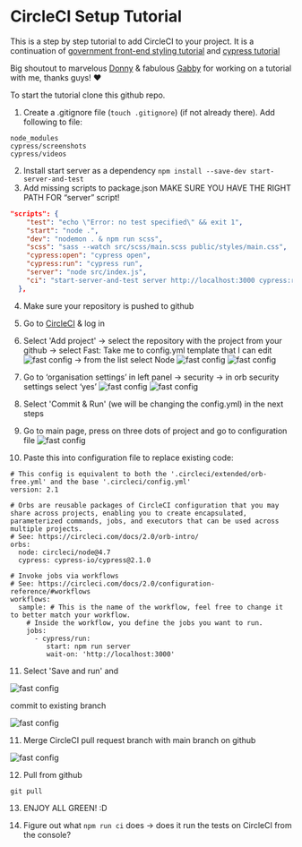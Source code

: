 # CircleCI Setup Tutorial

This is a step by step tutorial to add CircleCI to your project. It is a continuation of [government front-end styling tutorial](https://github.com/PatMiekina/gov-styling) and [cypress tutorial](https://github.com/PatMiekina/cypress-tutorial)

Big shoutout to marvelous [Donny](https://github.com/donnyhyon) & fabulous [Gabby](https://github.com/gab-bernotaite) for working on a tutorial with me, thanks guys! ❤️

To start the tutorial clone this github repo.

1. Create a .gitignore file (`touch .gitignore`) (if not already there). Add following to file:
```
node_modules
cypress/screenshots
cypress/videos
```

2. Install start server as a dependency
`npm install --save-dev start-server-and-test`
3. Add missing scripts to package.json
MAKE SURE YOU HAVE THE RIGHT PATH FOR “server” script!
```json
"scripts": {
    "test": "echo \"Error: no test specified\" && exit 1",
    "start": "node .",
    "dev": "nodemon . & npm run scss",
    "scss": "sass --watch src/scss/main.scss public/styles/main.css",
    "cypress:open": "cypress open",
    "cypress:run": "cypress run",
    "server": "node src/index.js",
    "ci": "start-server-and-test server http://localhost:3000 cypress:run"
  },
  ```

4. Make sure your repository is pushed to github
5. Go to [CircleCI](https://circleci.com/) & log in
6. Select 'Add project' 
-> select the repository with the project from your github 
-> select Fast: Take me to config.yml template that I can edit
![fast config](public/assets/images/fast-config-setup.png)
-> from the list select Node
![fast config](public/assets/images/sample-configs.png)
![fast config](public/assets/images/sample-configs2.png)

7. Go to ‘organisation settings’ in left panel → security → in orb security settings select ‘yes’
![fast config](public/assets/images/org-settings.png)
![fast config](public/assets/images/org-settings2.png)

8. Select 'Commit & Run' (we will be changing the config.yml) in the next steps
9. Go to main page, press on three dots of project and go to configuration file
![fast config](public/assets/images/config-file.png)

10. Paste this into configuration file to replace existing code:

```
# This config is equivalent to both the '.circleci/extended/orb-free.yml' and the base '.circleci/config.yml'
version: 2.1

# Orbs are reusable packages of CircleCI configuration that you may share across projects, enabling you to create encapsulated, parameterized commands, jobs, and executors that can be used across multiple projects.
# See: https://circleci.com/docs/2.0/orb-intro/
orbs:
  node: circleci/node@4.7
  cypress: cypress-io/cypress@2.1.0

# Invoke jobs via workflows
# See: https://circleci.com/docs/2.0/configuration-reference/#workflows
workflows:
  sample: # This is the name of the workflow, feel free to change it to better match your workflow.
    # Inside the workflow, you define the jobs you want to run.
    jobs:
      - cypress/run:
         start: npm run server
         wait-on: 'http://localhost:3000'
```

11. Select 'Save and run' and 

![fast config](public/assets/images/config-file2.png)

commit to existing branch

![fast config](public/assets/images/commit.png)

11. Merge CircleCI pull request branch with main branch on github

![fast config](public/assets/images/pull-request.png)

12. Pull from github

```
git pull
```

13. ENJOY ALL GREEN! :D 

14. Figure out what `npm run ci` does -> does it run the tests on CircleCI from the console?